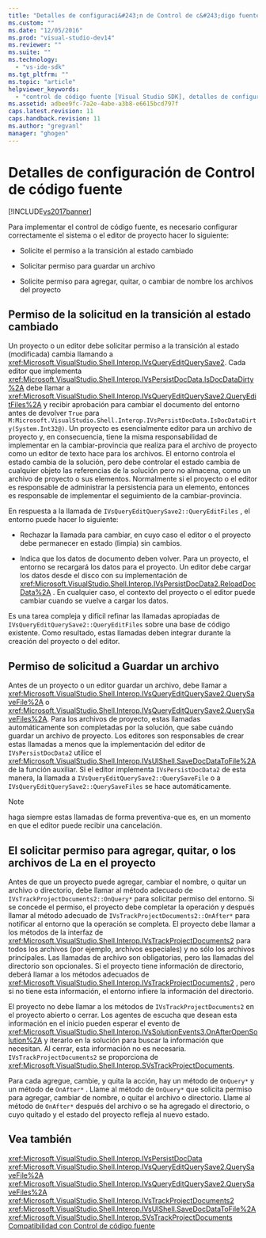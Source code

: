 ```yaml
---
title: "Detalles de configuraci&#243;n de Control de c&#243;digo fuente | Microsoft Docs"
ms.custom: ""
ms.date: "12/05/2016"
ms.prod: "visual-studio-dev14"
ms.reviewer: ""
ms.suite: ""
ms.technology: 
  - "vs-ide-sdk"
ms.tgt_pltfrm: ""
ms.topic: "article"
helpviewer_keywords: 
  - "control de código fuente [Visual Studio SDK], detalles de configuración"
ms.assetid: adbee9fc-7a2e-4abe-a3b8-e6615bcd797f
caps.latest.revision: 11
caps.handback.revision: 11
ms.author: "gregvanl"
manager: "ghogen"
---
```

# Detalles de configuraci&#243;n de Control de c&#243;digo fuente
[!INCLUDE[vs2017banner](../../code-quality/includes/vs2017banner.md)]

Para implementar el control de código fuente, es necesario configurar correctamente el sistema o el editor de proyecto hacer lo siguiente:  
  
-   Solicite el permiso a la transición al estado cambiado  
  
-   Solicitar permiso para guardar un archivo  
  
-   Solicite permiso para agregar, quitar, o cambiar de nombre los archivos del proyecto  
  
## Permiso de la solicitud en la transición al estado cambiado  
 Un proyecto o un editor debe solicitar permiso a la transición al estado \(modificada\) cambia llamando a <xref:Microsoft.VisualStudio.Shell.Interop.IVsQueryEditQuerySave2>.  Cada editor que implementa <xref:Microsoft.VisualStudio.Shell.Interop.IVsPersistDocData.IsDocDataDirty%2A> debe llamar a <xref:Microsoft.VisualStudio.Shell.Interop.IVsQueryEditQuerySave2.QueryEditFiles%2A> y recibir aprobación para cambiar el documento del entorno antes de devolver `True` para `M:Microsoft.VisualStudio.Shell.Interop.IVsPersistDocData.IsDocDataDirty(System.Int32@)`.  Un proyecto es esencialmente editor para un archivo de proyecto y, en consecuencia, tiene la misma responsabilidad de implementar en la cambiar\-provincia que realiza para el archivo de proyecto como un editor de texto hace para los archivos.  El entorno controla el estado cambia de la solución, pero debe controlar el estado cambia de cualquier objeto las referencias de la solución pero no almacena, como un archivo de proyecto o sus elementos.  Normalmente si el proyecto o el editor es responsable de administrar la persistencia para un elemento, entonces es responsable de implementar el seguimiento de la cambiar\-provincia.  
  
 En respuesta a la llamada de `IVsQueryEditQuerySave2::QueryEditFiles` , el entorno puede hacer lo siguiente:  
  
-   Rechazar la llamada para cambiar, en cuyo caso el editor o el proyecto debe permanecer en estado \(limpia\) sin cambios.  
  
-   Indica que los datos de documento deben volver.  Para un proyecto, el entorno se recargará los datos para el proyecto.  Un editor debe cargar los datos desde el disco con su implementación de <xref:Microsoft.VisualStudio.Shell.Interop.IVsPersistDocData2.ReloadDocData%2A> .  En cualquier caso, el contexto del proyecto o el editor puede cambiar cuando se vuelve a cargar los datos.  
  
 Es una tarea compleja y difícil refinar las llamadas apropiadas de `IVsQueryEditQuerySave2::QueryEditFiles` sobre una base de código existente.  Como resultado, estas llamadas deben integrar durante la creación del proyecto o del editor.  
  
## Permiso de solicitud a Guardar un archivo  
 Antes de un proyecto o un editor guardar un archivo, debe llamar a <xref:Microsoft.VisualStudio.Shell.Interop.IVsQueryEditQuerySave2.QuerySaveFile%2A> o <xref:Microsoft.VisualStudio.Shell.Interop.IVsQueryEditQuerySave2.QuerySaveFiles%2A>.  Para los archivos de proyecto, estas llamadas automáticamente son completadas por la solución, que sabe cuándo guardar un archivo de proyecto.  Los editores son responsables de crear estas llamadas a menos que la implementación del editor de `IVsPersistDocData2` utilice el <xref:Microsoft.VisualStudio.Shell.Interop.IVsUIShell.SaveDocDataToFile%2A>de la función auxiliar.  Si el editor implementa `IVsPersistDocData2` de esta manera, la llamada a `IVsQueryEditQuerySave2::QuerySaveFile` o a `IVsQueryEditQuerySave2::QuerySaveFiles` se hace automáticamente.  
  
> [!NOTE]
>  haga siempre estas llamadas de forma preventiva\-que es, en un momento en que el editor puede recibir una cancelación.  
  
## El solicitar permiso para agregar, quitar, o los archivos de La en el proyecto  
 Antes de que un proyecto puede agregar, cambiar el nombre, o quitar un archivo o directorio, debe llamar al método adecuado de `IVsTrackProjectDocuments2::OnQuery*` para solicitar permiso del entorno.  Si se concede el permiso, el proyecto debe completar la operación y después llamar al método adecuado de `IVsTrackProjectDocuments2::OnAfter*` para notificar al entorno que la operación se completa.  El proyecto debe llamar a los métodos de la interfaz de <xref:Microsoft.VisualStudio.Shell.Interop.IVsTrackProjectDocuments2> para todos los archivos \(por ejemplo, archivos especiales\) y no sólo los archivos principales.  Las llamadas de archivo son obligatorias, pero las llamadas del directorio son opcionales.  Si el proyecto tiene información de directorio, deberá llamar a los métodos adecuados de <xref:Microsoft.VisualStudio.Shell.Interop.IVsTrackProjectDocuments2> , pero si no tiene esta información, el entorno infiere la información del directorio.  
  
 El proyecto no debe llamar a los métodos de `IVsTrackProjectDocuments2` en el proyecto abierto o cerrar.  Los agentes de escucha que desean esta información en el inicio pueden esperar el evento de <xref:Microsoft.VisualStudio.Shell.Interop.IVsSolutionEvents3.OnAfterOpenSolution%2A> y iterarlo en la solución para buscar la información que necesitan.  Al cerrar, esta información no es necesaria.  `IVsTrackProjectDocuments2` se proporciona de <xref:Microsoft.VisualStudio.Shell.Interop.SVsTrackProjectDocuments>.  
  
 Para cada agregue, cambie, y quita la acción, hay un método de `OnQuery*` y un método de `OnAfter*` .  Llame al método de `OnQuery*` que solicita permiso para agregar, cambiar de nombre, o quitar el archivo o directorio.  Llame al método de `OnAfter*` después del archivo o se ha agregado el directorio, o cuyo quitado y el estado del proyecto refleja al nuevo estado.  
  
## Vea también  
 <xref:Microsoft.VisualStudio.Shell.Interop.IVsPersistDocData>   
 <xref:Microsoft.VisualStudio.Shell.Interop.IVsQueryEditQuerySave2.QuerySaveFile%2A>   
 <xref:Microsoft.VisualStudio.Shell.Interop.IVsQueryEditQuerySave2.QuerySaveFiles%2A>   
 <xref:Microsoft.VisualStudio.Shell.Interop.IVsTrackProjectDocuments2>   
 <xref:Microsoft.VisualStudio.Shell.Interop.IVsUIShell.SaveDocDataToFile%2A>   
 <xref:Microsoft.VisualStudio.Shell.Interop.SVsTrackProjectDocuments>   
 [Compatibilidad con Control de código fuente](../../extensibility/internals/supporting-source-control.md)